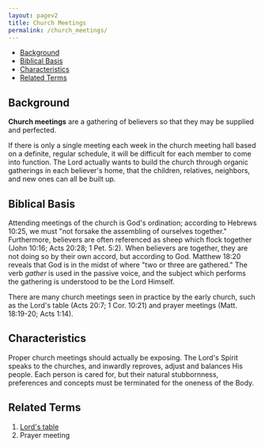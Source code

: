 ```yaml
---
layout: pagev2
title: Church Meetings
permalink: /church_meetings/
---
```

- [Background](#background)
- [Biblical Basis](#biblical-basis)
- [Characteristics](#characteristics)
- [Related Terms](#related-terms)

## Background

**Church meetings** are a gathering of believers so that they may be supplied and perfected. 

If there is only a single meeting each week in the church meeting hall based on a definite, regular schedule, it will be difficult for each member to come into function. The Lord actually wants to build the church through organic gatherings in each believer's home, that the children, relatives, neighbors, and new ones can all be built up.

## Biblical Basis

Attending meetings of the church is God's ordination; according to Hebrews 10:25, we must "not forsake the assembling of ourselves together." Furthermore, believers are often referenced as sheep which flock together (John 10:16; Acts 20:28; 1 Pet. 5:2). When believers are together, they are not doing so by their own accord, but according to God. Matthew 18:20 reveals that God is in the midst of where "two or three are gathered." The verb *gather* is used in the passive voice, and the subject which performs the gathering is understood to be the Lord Himself. 

There are many church meetings seen in practice by the early church, such as the Lord's table (Acts 20:7; 1 Cor. 10:21) and prayer meetings (Matt. 18:19-20; Acts 1:14). 

## Characteristics

Proper church meetings should actually be exposing. The Lord's Spirit speaks to the churches, and inwardly reproves, adjust and balances His people. Each person is cared for, but their natural stubbornness, preferences and concepts must be terminated for the oneness of the Body.

## Related Terms

1. [Lord's table](../lords_table)
2. Prayer meeting
